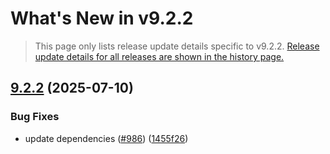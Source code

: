 # What's New in v<span class="_version">9.2.2</span>

> This page only lists release update details specific to v<span class="_version">9.2.2</span>. [Release update details for all releases are shown in the history page.](History)

<!--_release-notes-->
## [9.2.2](https://github.com/Finbuckle/Finbuckle.MultiTenant/compare/v9.2.1...v9.2.2) (2025-07-10)

### Bug Fixes

* update dependencies ([#986](https://github.com/Finbuckle/Finbuckle.MultiTenant/issues/986)) ([1455f26](https://github.com/Finbuckle/Finbuckle.MultiTenant/commit/1455f2619de4be3ad377f2b9cd8fdacf383fd355))

<!--_release-notes-->
